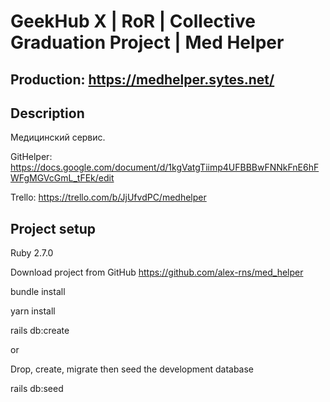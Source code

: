 # **GeekHub X | RoR | Collective Graduation Project | Med Helper**

## Production: https://medhelper.sytes.net/

## Description
Медицинский сервис.

GitHelper: https://docs.google.com/document/d/1kgVatgTiimp4UFBBBwFNNkFnE6hFWFgMGVcGmL_tFEk/edit

Trello: https://trello.com/b/JjUfvdPC/medhelper


## Project setup
  Ruby 2.7.0

Download project from GitHub
https://github.com/alex-rns/med_helper

bundle install

yarn install

rails db:create

or

Drop, create, migrate then seed the development database

rails db:seed